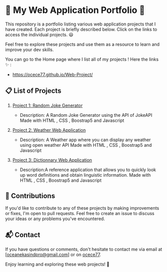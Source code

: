 

# 🧇 My Web Application Portfolio 🧇

This repository is a portfolio listing various web application projects that I have created. Each project is briefly described below. Click on the links to access the individual projects. 😃

Feel free to explore these projects and use them as a resource to learn and improve your dev skills.

You can go to the Home page where I list all of my projects ! 
Here the links ✨ : 

- https://ocece77.github.io/Web-Project/

## 📋 List of Projects

1. [Project 1: Random Joke Generator](/joke_generator)
   - Description: A Random Joke Generator using the API of JokeAPI 
   Made with HTML , CSS , Boostrap5 and Javascript

2. [Project 2: Weather Web Application](/weather_app)
   - Description: A Weather app where you can display any weather using open weather API
   Made with HTML , CSS , Boostrap5 and Javascript

3. [Project 3: Dictionnary Web Application](/dictionnary_app)
   - Description:A reference application that allows you to quickly look up word definitions and obtain linguistic information.
   Made with HTML , CSS , Boostrap5 and Javascript
  
## 🤝 Contributions

If you'd like to contribute to any of these projects by making improvements or fixes, I'm open to pull requests. Feel free to create an issue to discuss your ideas or any problems you've encountered.

## 📬 Contact

If you have questions or comments, don't hesitate to contact me via email at [oceanekasindpro@gmail.com] or on [ocece77](https://github.com/ocece77).

Enjoy learning and exploring these web projects! 🎉
